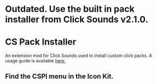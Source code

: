 # Outdated. Use the built in pack installer from Click Sounds v2.1.0.

# CS Pack Installer
An extension mod for Click Sounds used to install custom click packs.
A usage guide is available [here.](https://clicksounds.github.io/clicks/cspihelp.html)
## Find the CSPI menu in the Icon Kit.

